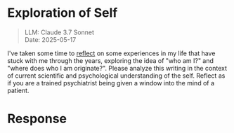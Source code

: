 # Exploration of Self

> LLM: Claude 3.7 Sonnet\
> Date: 2025-05-17

I've taken some time to [reflect](./reflection.md) on some experiences in my life that have stuck with me through the years, exploring the idea of "who am I?" and "where does who I am originate?". Please analyze this writing in the context of current scientific and psychological understanding of the self. Reflect as if you are a trained psychiatrist being given a window into the mind of a patient.

# Response
